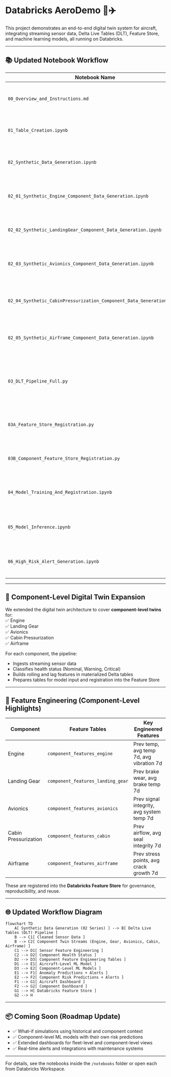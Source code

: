 
# Databricks AeroDemo 🚀✈️

This project demonstrates an end-to-end digital twin system for aircraft, integrating streaming sensor data, Delta Live Tables (DLT), Feature Store, and machine learning models, all running on Databricks.

---

## 📚 Updated Notebook Workflow

| Notebook Name                                   | Purpose |
|------------------------------------------------|---------|
| `00_Overview_and_Instructions.md`              | 🧭 Describes the workflow and purpose of each notebook |
| `01_Table_Creation.ipynb`                      | 🏗️ Creates all required Delta tables in Unity Catalog |
| `02_Synthetic_Data_Generation.ipynb`           | 🧪 Generates synthetic CSVs for sensor and maintenance data |
| `02_01_Synthetic_Engine_Component_Data_Generation.ipynb` | 🔧 Generates synthetic engine-level component sensor data |
| `02_02_Synthetic_LandingGear_Component_Data_Generation.ipynb` | 🔧 Generates synthetic landing gear component data |
| `02_03_Synthetic_Avionics_Component_Data_Generation.ipynb` | 🔧 Generates synthetic avionics component data |
| `02_04_Synthetic_CabinPressurization_Component_Data_Generation.ipynb` | 🔧 Generates synthetic cabin pressurization component data |
| `02_05_Synthetic_Airframe_Component_Data_Generation.ipynb` | 🔧 Generates synthetic airframe component data |
| `03_DLT_Pipeline_Full.py`                      | 🔄 Delta Live Tables pipeline: ingest → clean → enrich → feature engineer → predict |
| `03A_Feature_Store_Registration.py`            | 🧠 Registers engineered aircraft-level features into Feature Store |
| `03B_Component_Feature_Store_Registration.py`  | 🧠 Registers component-level feature tables into Feature Store |
| `04_Model_Training_And_Registration.ipynb`     | 🎯 Trains and registers ML model using sensor features |
| `05_Model_Inference.ipynb`                     | 📈 Loads model by version or alias and runs inference |
| `06_High_Risk_Alert_Generation.ipynb`          | ⚠️ Writes high-risk predictions to `anomaly_alerts` table |

---

## 🔩 Component-Level Digital Twin Expansion

We extended the digital twin architecture to cover **component-level twins** for:  
✅ Engine  
✅ Landing Gear  
✅ Avionics  
✅ Cabin Pressurization  
✅ Airframe  

For each component, the pipeline:  
- Ingests streaming sensor data  
- Classifies health status (Nominal, Warning, Critical)  
- Builds rolling and lag features in materialized Delta tables  
- Prepares tables for model input and registration into the Feature Store  

---

## 🧠 Feature Engineering (Component-Level Highlights)

| Component         | Feature Tables                      | Key Engineered Features |
|------------------|-------------------------------------|--------------------------|
| Engine           | `component_features_engine`         | Prev temp, avg temp 7d, avg vibration 7d |
| Landing Gear     | `component_features_landing_gear`   | Prev brake wear, avg brake temp 7d |
| Avionics         | `component_features_avionics`       | Prev signal integrity, avg system temp 7d |
| Cabin Pressurization | `component_features_cabin`      | Prev airflow, avg seal integrity 7d |
| Airframe         | `component_features_airframe`       | Prev stress points, avg crack growth 7d |

These are registered into the **Databricks Feature Store** for governance, reproducibility, and reuse.

---

## 🌐 Updated Workflow Diagram

```mermaid
flowchart TD
    A[ Synthetic Data Generation (02 Series) ] --> B[ Delta Live Tables (DLT) Pipeline ]
    B --> C1[ Cleaned Sensor Data ]
    B --> C2[ Component Twin Streams (Engine, Gear, Avionics, Cabin, Airframe) ]
    C1 --> D1[ Sensor Feature Engineering ]
    C2 --> D2[ Component Health Status ]
    D2 --> D3[ Component Feature Engineering Tables ]
    D1 --> E1[ Aircraft-Level ML Model ]
    D3 --> E2[ Component-Level ML Models ]
    E1 --> F1[ Anomaly Predictions + Alerts ]
    E2 --> F2[ Component Risk Predictions + Alerts ]
    F1 --> G1[ Aircraft Dashboard ]
    F2 --> G2[ Component Dashboard ]
    G1 --> H[ Databricks Feature Store ]
    G2 --> H
```

---

## 📦 Coming Soon (Roadmap Update)

- ✅ What-if simulations using historical and component context  
- ✅ Component-level ML models with their own risk predictions  
- ✅ Extended dashboards for fleet-level and component-level views  
- ✅ Real-time alerts and integrations with maintenance systems  

---

For details, see the notebooks inside the `/notebooks` folder or open each from Databricks Workspace.

